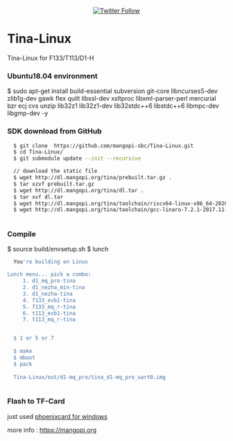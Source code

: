 <p align="center">
<a href=https://twitter.com/mangopi_sbc><img alt="Twitter Follow" src="https://img.shields.io/twitter/follow/mangopi_sbc?logo=twitter&style=flat-square"></a>

</p>

# Tina-Linux
Tina-Linux for F133/T113/D1-H


### Ubuntu18.04 environment 
  $ sudo apt-get install build-essential subversion git-core libncurses5-dev zlib1g-dev gawk flex quilt libssl-dev xsltproc libxml-parser-perl mercurial bzr ecj cvs unzip lib32z1 lib32z1-dev lib32stdc++6 libstdc++6 libmpc-dev libgmp-dev -y

### SDK download from GitHub
``` sh
  $ git clone  https://github.com/mangopi-sbc/Tina-Linux.git
  $ cd Tina-Linux/
  $ git submodule update --init --recursive

  // download the static file
  $ wget http://dl.mangopi.org/tina/prebuilt.tar.gz .
  $ tar xzvf prebuilt.tar.gz
  $ wget http://dl.mangopi.org/tina/dl.tar .
  $ tar xvf dl.tar
  $ wget http://dl.mangopi.org/tina/toolchain/riscv64-linux-x86_64-20200528.tar.xz -P ./lichee/brandy-2.0/tools/toolchain/
  $ wget http://dl.mangopi.org/tina/toolchain/gcc-linaro-7.2.1-2017.11-x86_64_arm-linux-gnueabi.tar.xz -P ./lichee/brandy-2.0/tools/toolchain/
  
```

### Compile
  $ source build/envsetup.sh
  $ lunch
``` sh
  You're building on Linux

Lunch menu... pick a combo:
     1. d1_mq_pro-tina
     2. d1_nezha_min-tina
     3. d1_nezha-tina
     4. f133_evb1-tina
     5. f133_mq_r-tina
     6. t113_evb1-tina
     7. t113_mq_r-tina


  $ 1 or 5 or 7
  
  $ make
  $ mboot
  $ pack
  
  Tina-Linux/out/d1-mq_pro/tina_d1-mq_pro_uart0.img
  
  ``` 
  
### Flash to TF-Card

just used [phoenixcard for windows](https://mangopi.org/_media/phoenixcard4.2.8.zip) 

more info : https://mangopi.org
  
